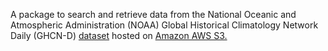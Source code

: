 A package to search and retrieve data from the National Oceanic and Atmospheric Administration (NOAA) Global Historical Climatology Network Daily (GHCN-D) [dataset](https://registry.opendata.aws/noaa-ghcn/) hosted on [Amazon AWS S3.](https://noaa-ghcn-pds.s3.amazonaws.com/index.html)